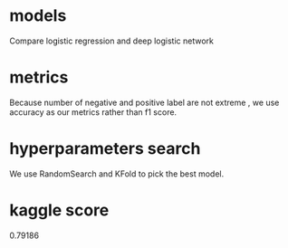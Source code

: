 
# models

Compare logistic regression and deep logistic network 

# metrics

Because number of negative and positive label are not extreme , we use accuracy as our metrics rather than f1 score.

# hyperparameters search

We use RandomSearch and KFold to pick the best model.

# kaggle score

0.79186
